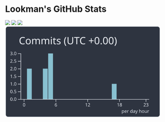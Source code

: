 # Lookman's GitHub Stats


![](http://profile-stats-eosin.vercel.app/api/cards/profile-details?username=Lookman-olowo&theme=nord_dark)
![](http://profile-stats-eosin.vercel.app/api/cards/repos-per-language?username=Lookman-olowo&theme=nord_dark)
![](http://profile-stats-eosin.vercel.app//api/cards/stats?username=Lookman-olowo&theme=nord_dark)
[![](https://raw.githubusercontent.com/lookman-olowo/lookman-olowo/master/profile-summary-card-output/nord_dark/4-productive-time.svg)](https://github.com/vn7n24fzkq/github-profile-summary-cards)
